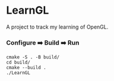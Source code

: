 # LearnGL

A project to track my learning of OpenGL.

### Configure ➡️  Build ➡️  Run

```
cmake -S . -B build/
cd build/
cmake --build .
./LearnGL
```

